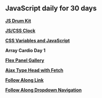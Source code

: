 ## JavaScript daily for 30 days

**[JS Drum Kit](https://eokwukwe.github.io/javascript_30/js_drum_kit/index.html)**

**[JS/CSS Clock](https://eokwukwe.github.io/javascript_30/css_js_clock/index.html)**

**[CSS Variables and JavaScript](https://eokwukwe.github.io/javascript_30/css_variables_and_js/index.html)**

**Array Cardio Day 1**

**[Flex Panel Gallery](https://eokwukwe.github.io/javascript_30/flex_panel_gallery/index.html)**

**[Ajax Type Head with Fetch](https://eokwukwe.github.io/javascript_30/ajax_type_head_with_fetch/index.html)**

**[Follow Along Link](https://eokwukwe.github.io/javascript_30/follow_along_link/index.html)**

**[Follow Along Dropdown Navigation](https://eokwukwe.github.io/javascript_30/follow_along_dropdown_navigation/index.html)**